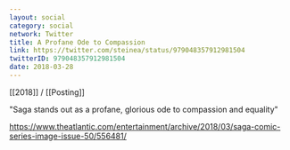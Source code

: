 ```yaml
---
layout: social
category: social
network: Twitter
title: A Profane Ode to Compassion
link: https://twitter.com/steinea/status/979048357912981504
twitterID: 979048357912981504
date: 2018-03-28
---
```


[[2018]] / [[Posting]]

"Saga stands out as a profane, glorious ode to compassion and equality"

<https://www.theatlantic.com/entertainment/archive/2018/03/saga-comic-series-image-issue-50/556481/>
